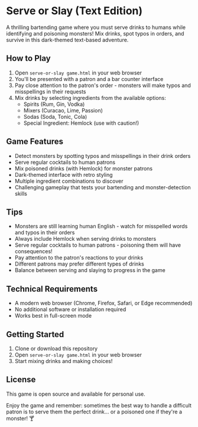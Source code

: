# Serve or Slay (Text Edition)

A thrilling bartending game where you must serve drinks to humans while identifying and poisoning monsters! Mix drinks, spot typos in orders, and survive in this dark-themed text-based adventure.

## How to Play

1. Open `serve-or-slay game.html` in your web browser
2. You'll be presented with a patron and a bar counter interface
3. Pay close attention to the patron's order - monsters will make typos and misspellings in their requests
4. Mix drinks by selecting ingredients from the available options:
   - Spirits (Rum, Gin, Vodka)
   - Mixers (Curacao, Lime, Passion)
   - Sodas (Soda, Tonic, Cola)
   - Special Ingredient: Hemlock (use with caution!)

## Game Features

- Detect monsters by spotting typos and misspellings in their drink orders
- Serve regular cocktails to human patrons
- Mix poisoned drinks (with Hemlock) for monster patrons
- Dark-themed interface with retro styling
- Multiple ingredient combinations to discover
- Challenging gameplay that tests your bartending and monster-detection skills

## Tips

- Monsters are still learning human English - watch for misspelled words and typos in their orders
- Always include Hemlock when serving drinks to monsters
- Serve regular cocktails to human patrons - poisoning them will have consequences!
- Pay attention to the patron's reactions to your drinks
- Different patrons may prefer different types of drinks
- Balance between serving and slaying to progress in the game

## Technical Requirements

- A modern web browser (Chrome, Firefox, Safari, or Edge recommended)
- No additional software or installation required
- Works best in full-screen mode

## Getting Started

1. Clone or download this repository
2. Open `serve-or-slay game.html` in your web browser
3. Start mixing drinks and making choices!

## License

This game is open source and available for personal use.

Enjoy the game and remember: sometimes the best way to handle a difficult patron is to serve them the perfect drink... or a poisoned one if they're a monster! 🍸 